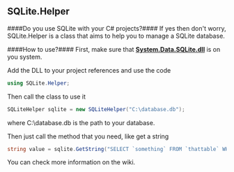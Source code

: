 SQLite.Helper
--

####Do you use SQLite with your C# projects?####
If yes then don't worry, SQLite.Helper is a class that aims to help you to manage a SQLite database.

####How to use?####
First, make sure that **[System.Data.SQLite.dll](http://system.data.sqlite.org/index.html/doc/trunk/www/index.wiki)** is on you system.

Add the DLL to your project references and use the code
```C#
using SQLite.Helper;
```
Then call the class to use it
```C#
SQLiteHelper sqlite = new SQLiteHelper("C:\database.db");
```
where C:\database.db is the path to your database.

Then just call the method that you need, like get a string
```C#
string value = sqlite.GetString("SELECT `something` FROM `thattable` WHERE `otherthing` = 10");
```

You can check more information on the wiki.
